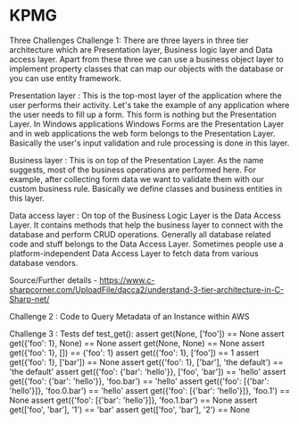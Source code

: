 # KPMG
Three Challenges
Challenge 1: 
There are three layers in three tier architecture which are Presentation layer, Business logic layer and Data access layer. Apart from these three we can use a business object layer to implement property classes that can map our objects with the database or you can use entity framework.

Presentation layer : This is the top-most layer of the application where the user performs their activity. Let's take the example of any application where the user needs to fill up a form. This form is nothing but the Presentation Layer. In Windows applications Windows Forms are the Presentation Layer and in web applications the web form belongs to the Presentation Layer. Basically the user's input validation and rule processing is done in this layer.

Business layer : This is on top of the Presentation Layer. As the name suggests, most of the business operations are performed here. For example, after collecting form data we want to validate them with our custom business rule. Basically we define classes and business entities in this layer.

Data access layer : On top of the Business Logic Layer is the Data Access Layer. It contains methods that help the business layer to connect with the database and perform CRUD operations. Generally all database related code and stuff belongs to the Data Access Layer. Sometimes people use a platform-independent Data Access Layer to fetch data from various database vendors.

Source/Further details - https://www.c-sharpcorner.com/UploadFile/dacca2/understand-3-tier-architecture-in-C-Sharp-net/

Challenge 2 :
Code to Query Metadata of an Instance within AWS


Challenge 3 :
Tests
def test_get():
  assert get(None, ['foo']) == None
  assert get({'foo': 1}, None) == None
  assert get(None, None) == None
  assert get({'foo': 1}, []) == {'foo': 1}
  assert get({'foo': 1}, ['foo']) == 1
  assert get({'foo': 1}, ['bar']) == None
  assert get({'foo': 1}, ['bar'], 'the default') == 'the default'
  assert get({'foo': {'bar': 'hello'}}, ['foo', 'bar']) == 'hello'
  assert get({'foo': {'bar': 'hello'}}, 'foo.bar') == 'hello'
  assert get({'foo': [{'bar': 'hello'}]}, 'foo.0.bar') == 'hello'
  assert get({'foo': [{'bar': 'hello'}]}, 'foo.1') == None
  assert get({'foo': [{'bar': 'hello'}]}, 'foo.1.bar') == None
  assert get(['foo', 'bar'], '1') == 'bar'
  assert get(['foo', 'bar'], '2') == None
